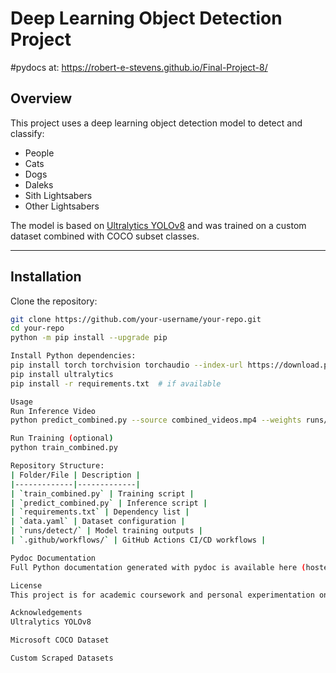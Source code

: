 # Deep Learning Object Detection Project

#pydocs at: https://robert-e-stevens.github.io/Final-Project-8/

## Overview
This project uses a deep learning object detection model to detect and classify:
- People
- Cats
- Dogs
- Daleks
- Sith Lightsabers
- Other Lightsabers

The model is based on [Ultralytics YOLOv8](https://docs.ultralytics.com/) and was trained on a custom dataset combined with COCO subset classes.

---

## Installation

Clone the repository:
```bash
git clone https://github.com/your-username/your-repo.git
cd your-repo
python -m pip install --upgrade pip

Install Python dependencies:
pip install torch torchvision torchaudio --index-url https://download.pytorch.org/whl/cpu
pip install ultralytics
pip install -r requirements.txt  # if available

Usage
Run Inference Video
python predict_combined.py --source combined_videos.mp4 --weights runs/detect/combined_detector_final_fresh4/weights/best.pt

Run Training (optional)
python train_combined.py

Repository Structure:
| Folder/File | Description |
|-------------|-------------|
| `train_combined.py` | Training script |
| `predict_combined.py` | Inference script |
| `requirements.txt` | Dependency list |
| `data.yaml` | Dataset configuration |
| `runs/detect/` | Model training outputs |
| `.github/workflows/` | GitHub Actions CI/CD workflows |

Pydoc Documentation
Full Python documentation generated with pydoc is available here (hosted on GitHub if published to GitHub Pages).

License
This project is for academic coursework and personal experimentation only.

Acknowledgements
Ultralytics YOLOv8

Microsoft COCO Dataset

Custom Scraped Datasets

